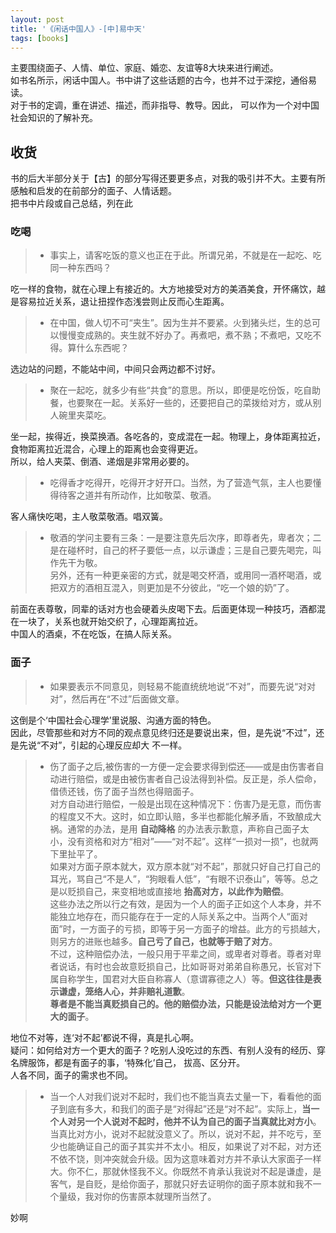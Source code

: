 ```yaml
---
layout: post
title: '《闲话中国人》-[中]易中天'
tags: [books]
---
```


主要围绕面子、人情、单位、家庭、婚恋、友谊等8大块来进行阐述。\
如书名所示，闲话中国人。书中讲了这些话题的古今，也并不过于深挖，通俗易读。\
对于书的定调，重在讲述、描述，而非指导、教导。因此， 可以作为一个对中国社会知识的了解补充。

## 收货

书的后大半部分关于【古】的部分写得还要更多点，对我的吸引并不大。主要有所感触和启发的在前部分的面子、人情话题。\
把书中片段或自己总结，列在此

### 吃喝

> - 事实上，请客吃饭的意义也正在于此。所谓兄弟，不就是在一起吃、吃同一种东西吗？
> 
吃一样的食物，就在心理上有接近的。大方地接受对方的美酒美食，开怀痛饮，越是容易拉近关系，退让扭捏作态浅尝则止反而心生距离。

> - 在中国，做人切不可“夹生”。因为生并不要紧。火到猪头烂，生的总可以慢慢变成熟的。夹生就不好办了。再煮吧，煮不熟；不煮吧，又吃不得。算什么东西呢？
> 
选边站的问题，不能站中间，中间只会两边都不讨好。

> - 聚在一起吃，就多少有些“共食”的意思。所以，即便是吃份饭，吃自助餐，也要聚在一起。关系好一些的，还要把自己的菜拨给对方，或从别人碗里夹菜吃。
> 
坐一起，挨得近，换菜换酒。各吃各的，变成混在一起。物理上，身体距离拉近，食物距离拉近混合，心理上的距离也会变得更近。\
所以，给人夹菜、倒酒、递烟是非常用必要的。

> - 吃得香才吃得开，吃得开才好开口。当然，为了营造气氛，主人也要懂得待客之道并有所动作，比如敬菜、敬酒。
> 
客人痛快吃喝，主人敬菜敬酒。唱双簧。

> - 敬酒的学问主要有三条：一是要注意先后次序，即尊者先，卑者次；二是在碰杯时，自己的杯子要低一点，以示谦虚；三是自己要先喝完，叫作先干为敬。\
> 另外，还有一种更亲密的方式，就是喝交杯酒，或用同一酒杯喝酒，或把双方的酒相互混入，则更加是不分彼此，“吃一个娘的奶”了。
> 
前面在表尊敬，同辈的话对方也会硬着头皮喝下去。后面更体现一种技巧，酒都混在一块了，关系也就开始交织了，心理距离拉近。\
中国人的酒桌，不在吃饭，在搞人际关系。

### 面子

> - 如果要表示不同意见，则轻易不能直统统地说“不对”，而要先说“对对对”，然后再在“不过”后面做文章。
> 
这倒是个‘中国社会心理学’里说服、沟通方面的特色。\
因此，尽管那些和对方不同的观点意见终归还是要说出来，但，是先说“不过”，还是先说“不对”，引起的心理反应却大 不一样。

> - 伤了面子之后,被伤害的一方便一定会要求得到偿还——或是由伤害者自动进行赔偿，或是由被伤害者自己设法得到补偿。反正是，杀人偿命，借债还钱，伤了面子当然也得赔面子。\
> 对方自动进行赔偿，一般是出现在这种情况下：伤害乃是无意，而伤害的程度又不大。这时，如立即认赔，多半也都能化解矛盾，不致酿成大祸。通常的办法，是用 **自动降格** 的办法表示歉意，声称自己面子太小，没有资格和对方“相对”——“对不起”。这样“一损对一损”，也就两下里扯平了。\
> 如果对方面子原本就大，双方原本就“对不起”，那就只好自己打自己的耳光，骂自己“不是人”，“狗眼看人低”，“有眼不识泰山”，等等。总之是以贬损自己，来变相地或直接地 **抬高对方，以此作为赔偿**。\
> 这些办法之所以行之有效，是因为一个人的面子正如这个人本身，并不能独立地存在，而只能存在于一定的人际关系之中。当两个人“面对面”时，一方面子的亏损，即等于另一方面子的增益。此方的亏损越大，则另方的进账也越多。**自己亏了自己，也就等于赔了对方**。\
> 不过，这种赔偿办法，一般只用于平辈之间，或卑者对尊者。尊者对卑者说话，有时也会故意贬损自己，比如哥哥对弟弟自称愚兄，长官对下属自称学生，国君对大臣自称寡人（意谓寡德之人）等。**但这往往是表示谦虚，笼络人心，并非赔礼道歉**。\
> **尊者是不能当真贬损自己的。他的赔偿办法，只能是设法给对方一个更大的面子**。
> 
地位不对等，连‘对不起’都说不得，真是扎心啊。\
疑问：如何给对方一个更大的面子？吃别人没吃过的东西、有别人没有的经历、穿名牌服饰，都是有面子的事，‘特殊化’自己， 拔高、区分开。\
人各不同，面子的需求也不同。

> - 当一个人对我们说对不起时，我们也不能当真去丈量一下，看看他的面子到底有多大，和我们的面子是“对得起”还是“对不起”。实际上，**当一个人对另一个人说对不起时，他并不认为自己的面子当真就比对方小**。当真比对方小，说对不起就没意义了。所以，说对不起，并不吃亏，至少也能确证自己的面子其实并不太小。相反，如果说了对不起，对方还不依不饶，则冲突就会升级。因为这意味着对方并不承认大家面子一样大。你不仁，那就休怪我不义。你既然不肯承认我说对不起是谦虚，是客气，是自贬，是给你面子，那就只好去证明你的面子原本就和我不一个量级，我对你的伤害原本就理所当然了。
> 
妙啊
